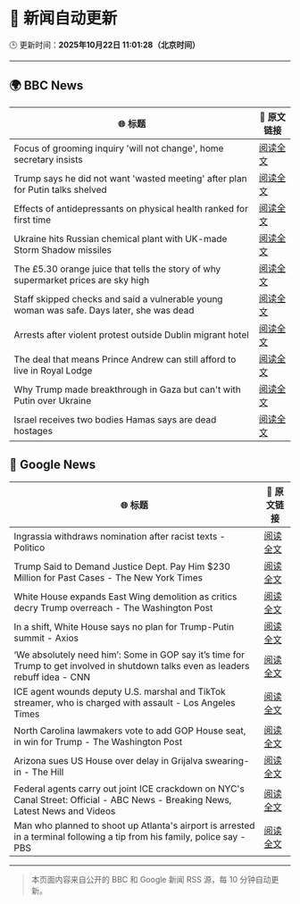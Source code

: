 # 🧠 新闻自动更新

🕒 更新时间：**2025年10月22日 11:01:28（北京时间）**

---

## 🌍 BBC News

| 🌐 标题 | 🔗 原文链接 |
|--------|-------------|
| Focus of grooming inquiry 'will not change', home secretary insists | [阅读全文](https://www.bbc.com/news/articles/c629zvnd5lno?at_medium=RSS&at_campaign=rss) |
| Trump says he did not want 'wasted meeting' after plan for Putin talks shelved | [阅读全文](https://www.bbc.com/news/articles/c4gjp73gp41o?at_medium=RSS&at_campaign=rss) |
| Effects of antidepressants on physical health ranked for first time | [阅读全文](https://www.bbc.com/news/articles/c9d65nqgd5zo?at_medium=RSS&at_campaign=rss) |
| Ukraine hits Russian chemical plant with UK-made Storm Shadow missiles | [阅读全文](https://www.bbc.com/news/articles/crmxjverzzro?at_medium=RSS&at_campaign=rss) |
| The £5.30 orange juice that tells the story of why supermarket prices are sky high | [阅读全文](https://www.bbc.com/news/articles/c397n3jl3z8o?at_medium=RSS&at_campaign=rss) |
| Staff skipped checks and said a vulnerable young woman was safe. Days later, she was dead | [阅读全文](https://www.bbc.com/news/articles/cz91e1e23wzo?at_medium=RSS&at_campaign=rss) |
| Arrests after violent protest outside Dublin migrant hotel | [阅读全文](https://www.bbc.com/news/articles/c629zg8v8jpo?at_medium=RSS&at_campaign=rss) |
| The deal that means Prince Andrew can still afford to live in Royal Lodge | [阅读全文](https://www.bbc.com/news/articles/cgmx1gxv1e7o?at_medium=RSS&at_campaign=rss) |
| Why Trump made breakthrough in Gaza but can't with Putin over Ukraine | [阅读全文](https://www.bbc.com/news/articles/cx2y9je4d3go?at_medium=RSS&at_campaign=rss) |
| Israel receives two bodies Hamas says are dead hostages | [阅读全文](https://www.bbc.com/news/articles/cd675jygwp1o?at_medium=RSS&at_campaign=rss) |

## 📰 Google News

| 🌐 标题 | 🔗 原文链接 |
|--------|-------------|
| Ingrassia withdraws nomination after racist texts - Politico | [阅读全文](https://news.google.com/rss/articles/CBMimwFBVV95cUxOX2VXcDNHcHFvdTdHSEhHUU5yRVJRcWZVVXUtenNzUndRTE04ak5UZXJkZk9yZ0E1aWtiSzZ5YjhydHVwZ3F3OXpEM3BxbjNSY25xVWZHUWJfZnVhZG1EY0gxeWROTEtBbnBkVFotUFh6cU1INjZfdk9qN0dIU1hRT2JPaVVTdEVSeW81ZDVEZEt2YUxPbmYxQ0Vqdw?oc=5) |
| Trump Said to Demand Justice Dept. Pay Him $230 Million for Past Cases - The New York Times | [阅读全文](https://news.google.com/rss/articles/CBMikwFBVV95cUxOdmd0cEZkM3diYXphOXBCQXE1Q0pzWl9RSmxTYkFUakFWNmJBdl9PUS1kdk9CaUVWMHdmYXVzQ24tdGxiZXowU0xidXNaRFRLV3d6amZNQ1lfejRVb1BGZUk5dEhndHJ5QlpxaW52UEVPS0o4VEVXREJabzhkOWRKeEx3ckROOE5aZ1k3U3lwTTk2QWs?oc=5) |
| White House expands East Wing demolition as critics decry Trump overreach - The Washington Post | [阅读全文](https://news.google.com/rss/articles/CBMivgFBVV95cUxPSEpRRjFnZmlCZXZpbm9YM0Q1UWJBRVdmWUh6QUdiQTRxYWNOaUpzOC1rQWRCdnU1NldmcXc1anc3VGoxUW4xZEpZc1lKckUwMWRJLVJXbUhYUXZRMUlTSXVxT0d4dGlWSGVZbFRpeE02NDIybHZwRjF0bnRGaFRYMFZsY2s0c2RtZ1I4RU4yTWpScHlSb2pWUlY3amk3RTlfWlphVE0xOGdJSU5yQ2JpTUc5Zjk1RkI4c204Ump3?oc=5) |
| In a shift, White House says no plan for Trump-Putin summit - Axios | [阅读全文](https://news.google.com/rss/articles/CBMihAFBVV95cUxOUEdmTjlNMWpWanFoeVlfY2lQWnl1VksydEg1WnRfWnM0NDdCWmM1U1V4UlZyX3BZdHVlT0tYVlZoX3VTVWZfaGo0aGZ2RUl3TE53LTZJN0x5SGJEOTZpMEE2VFk0dHlxQk5Yb2NCRjZlTHN5NS1vOHA3dy1DLWZ6Sy1rXzU?oc=5) |
| ‘We absolutely need him’: Some in GOP say it’s time for Trump to get involved in shutdown talks even as leaders rebuff idea - CNN | [阅读全文](https://news.google.com/rss/articles/CBMiigFBVV95cUxNQmYxXzVlTTZkYVQ5ZjJUY0JpQjB4UlI0OHJRbV8wa05qMkhCQ2dtUk9idlVnSHEzSENzcHpVVUQ2eERydFpCRzRVbGhMaFdmZ3V1RDA5UHNZZmljOW90MHllQkJBV2Z5TjBiRDhVYjl5Yk55RWYxMlVzNFBIa3NJVEllWVZTMWZQbkE?oc=5) |
| ICE agent wounds deputy U.S. marshal and TikTok streamer, who is charged with assault - Los Angeles Times | [阅读全文](https://news.google.com/rss/articles/CBMinwFBVV95cUxQbWptQlEzamU2a0FPQnozei1nU1VhSGlJV2d5WGYzVjVVWUlmQk03N2x6NHdjYTctS0hTNl9IazNxeUx4V3FtcGJ3NklrUUFnNXlHZnoxM1JONjktektZbks1ODMtckZQajJHTU5QdkdlZzN6TkwwNmZWYkxWN1B2THZkRWtJQkxmaGh1a05GYW15WW1JSVh5UmNQNWw0a2M?oc=5) |
| North Carolina lawmakers vote to add GOP House seat, in win for Trump - The Washington Post | [阅读全文](https://news.google.com/rss/articles/CBMilgFBVV95cUxQMFhEZl8yWGxVVmtTNW9LUi1nN2lNRVE1a2c0Q0xsRXpTZTVLTWwxdXk5T0hqMTNFdVBCWDM2UTFYcXlZdTdySXFLdkdhck9YUjlyYkx3eWhmaGhBSk45by1jTlNQbDNLMmYyOE5faTZ6eWRra1dCcnFBdmdmc3h0YVhkTGM4M0k0SmVwUXd4MHAzbEppenc?oc=5) |
| Arizona sues US House over delay in Grijalva swearing-in - The Hill | [阅读全文](https://news.google.com/rss/articles/CBMiggFBVV95cUxObDR2RC13RzE2T3h4M3JwMG1mZVl5VkFtSkdtclFaNzc2TEhiVk13VGJKWEVEYnJKT1NjNmtkdFZRN0pra2tlMFBmZURZY0RremJRRzJIMzVHNmxkaTNmSXVxVEFpS3ZGSXYxNTFwOHNrdW4xWEM5Uk16aXE3SktBMEVR0gGHAUFVX3lxTFBYY0sxVHFCVTNVakRJTmFZODBlRjNWQWl5SzdRTm9xSzBrb2dVUHppcG9DZENhUE1LREV0YWpjeU5tYm4zeksxYU1MeEV1Y3dlbUlHMVY4cjgweVpHZWNNeDVGR0FpTzhHQWxfd0dCeDlMNnZCYWg4US00UHZ1T3V4THhVeDZQVQ?oc=5) |
| Federal agents carry out joint ICE crackdown on NYC's Canal Street: Official - ABC News - Breaking News, Latest News and Videos | [阅读全文](https://news.google.com/rss/articles/CBMinAFBVV95cUxPRWxKUlFtMEVKaUdOZEJ0Sy1ZMFNNTWdtYjJKNzd1dnU0WTFKTFQ5bkZCeXNuSGJrZ0l0eWxhRWw1QW1jV0ZheV9lY3JQY1lDcXhNUktva3FmM3NscFdRVGstYVIxTFcxR1dGblZZd1F6YzJYMzNHRWJDN2lGMVh6X2w5ZmN6TTdaQm5kc2gyWFJtaHhOVjdPaFIzeV_SAaIBQVVfeXFMT0xjdzllWkZGeHZtbV9QLUZmNEtyRmFxNXNtYWt4VWkzTFB0ckpMVjlFM2M0UXdzajFzNkltdjVsTjJDbm1QMnZjR0FvSWFWVU5MUXd3dHlHSDBXWVFzTURGWnNLbzMwMFRTTy00R0VvSjE5ZjZpRDFUNnJvLVMteVhVYzd6aTN0Z09oQnBXZU1jR25HQ2RkMTdBdkN1NzNqeWl3?oc=5) |
| Man who planned to shoot up Atlanta's airport is arrested in a terminal following a tip from his family, police say - PBS | [阅读全文](https://news.google.com/rss/articles/CBMi4wFBVV95cUxQci1FQ01zMDVDQTAxMk9UQWlBbHBtc0E3Z2hjaHlPV1VQSktwOWFfYlQyRmFQbjRBc3VqanB4cUZIMjRiZVAySElyNGp0a0o5R09HUFdwNEF6dTVsX3lMdHluWlltaFNDejhhZDRJQlRuX21XT0NqZ2Y4ZjdBOGlfUWdQc2hGQVBJNUdHNEg0eDBwekRhZ09qZVMtbE5tb1U0MWFBSHp2dUREOFV1TU5ieTJOenVTMGZRVzVWdXVKR2d4NVM5enptS0RrSVR4N2tCWmJFb19NOGplNlZTX3ByOS1CQQ?oc=5) |

---
> 本页面内容来自公开的 BBC 和 Google 新闻 RSS 源，每 10 分钟自动更新。